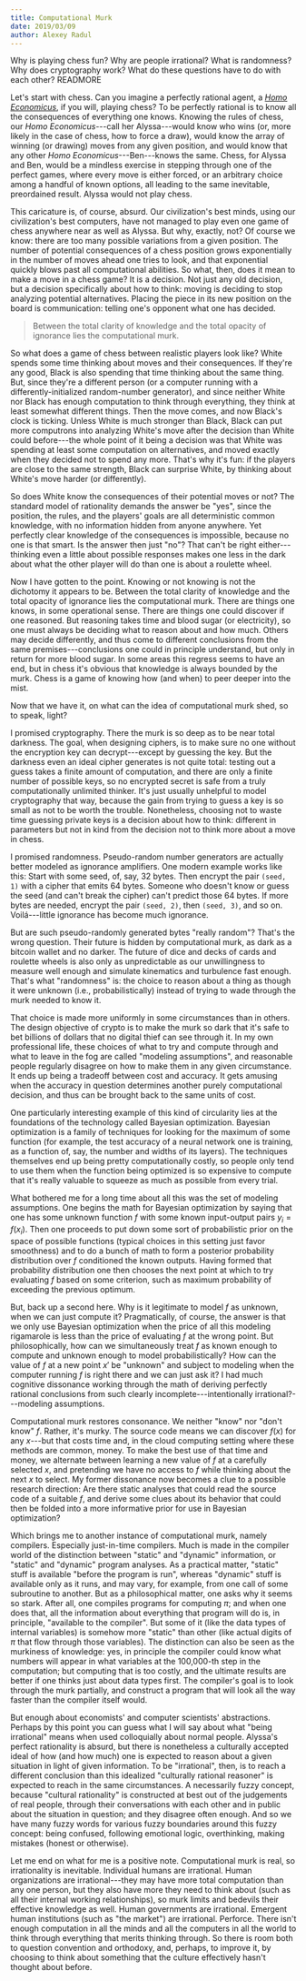 ```yaml
---
title: Computational Murk
date: 2019/03/09
author: Alexey Radul
---
```


Why is playing chess fun?  Why are people irrational?  What is
randomness?  Why does cryptography work?  What do these questions have
to do with each other?  READMORE

Let's start with chess.  Can you imagine a perfectly rational agent, a
[_Homo Economicus_](https://en.wikipedia.org/wiki/Homo_economicus),
if you will, playing chess?  To be perfectly
rational is to know all the consequences of everything one knows.
Knowing the rules of chess, our _Homo Economicus_---call her
Alyssa---would know who wins (or, more likely in the case of chess,
how to force a draw), would know the array of winning (or drawing)
moves from any given position, and would know that any other _Homo
Economicus_---Ben---knows the same.  Chess, for Alyssa and Ben, would
be a mindless exercise in stepping through one of the perfect games,
where every move is either forced, or an arbitrary choice among a
handful of known options, all leading to the same inevitable,
preordained result.  Alyssa would not play chess.

This caricature is, of course, absurd.  Our civilization's best minds,
using our civilization's best computers, have not managed to play even
one game of chess anywhere near as well as Alyssa.  But why, exactly,
not?  Of course we know: there are too many possible variations from a
given position.  The number of potential consequences of a chess
position grows exponentially in the number of moves ahead one tries to
look, and that exponential quickly blows past all computational abilities.
So what, then, does it mean to make a move in a chess game?  It is a
decision.  Not just any old decision, but a decision specifically
about how to think: moving is deciding to stop analyzing potential
alternatives.  Placing the piece in its new position on the board is
communication: telling one's opponent what one has decided.

<blockquote class="pullquote-display"><p> Between the total clarity of
knowledge and the total opacity of ignorance lies the computational
murk.</p></blockquote>

So what does a game of chess between realistic players look like?
White spends some time thinking about moves and their consequences.
If they're any good, Black is also spending that time thinking about
the same thing.  But, since they're a different person (or a computer
running with a differently-initialized random-number generator), and
since neither White nor Black has enough computation to think through
everything, they think at least somewhat different things.  Then the
move comes, and now Black's clock is ticking.  Unless White is much
stronger than Black, Black can put more computrons into analyzing
White's move after the decision than White could before---the whole
point of it being a decision was that White was spending at least some
computation on alternatives, and moved exactly when they decided not
to spend any more.  That's why it's fun: if the players are close to
the same strength, Black can surprise White, by thinking about White's
move harder (or differently).

So does White know the consequences of their potential moves or not?
The standard model of rationality demands the answer be "yes", since
the position, the rules, and the players' goals are all deterministic
common knowledge, with no information hidden from anyone anywhere.
Yet perfectly clear knowledge of the consequences is impossible,
because no one is that smart.  Is the answer then just "no"?  That
can't be right either---thinking even a little about possible
responses makes one less in the dark about what the other player will
do than one is about a roulette wheel.

Now I have gotten to the point.  Knowing or not knowing is not the
dichotomy it appears to be.  Between the total clarity of knowledge
and the total opacity of ignorance lies the computational murk.  There
are things one knows, in some operational sense.  There are things one
could discover if one reasoned.  But reasoning takes time and blood
sugar (or electricity), so one must always be deciding what to reason
about and how much.  Others may decide differently, and thus come to
different conclusions from the same premises---conclusions one could
in principle understand, but only in return for more blood sugar.  In
some areas this regress seems to have an end, but in chess it's
obvious that knowledge is always bounded by the murk.  Chess is a game
of knowing how (and when) to peer deeper into the mist.

Now that we have it, on what can the idea of computational murk shed,
so to speak, light?

I promised cryptography.  There the murk is so deep as to be near
total darkness.  The goal, when designing ciphers, is to make sure no
one without the encryption key can decrypt---except by guessing the
key.  But the darkness even an ideal cipher generates is not quite
total: testing out a guess takes a finite amount of computation, and there
are only a finite number of possible keys, so no encrypted secret is
safe from a truly computationally unlimited thinker.  It's just
usually unhelpful to model cryptography that way, because the gain
from trying to guess a key is so small as not to be worth the trouble.
Nonetheless, choosing not to waste time guessing private keys is a
decision about how to think: different in parameters but not in kind
from the decision not to think more about a move in chess.

I promised randomness.  Pseudo-random number generators are actually
better modeled as ignorance amplifiers.  One modern example works like
this: Start with some seed, of, say, 32 bytes.  Then encrypt the pair
`(seed, 1)` with a cipher that emits 64 bytes.  Someone who doesn't
know or guess the seed (and can't break the cipher) can't predict
those 64 bytes.  If more bytes are needed, encrypt the pair `(seed,
2)`, then `(seed, 3)`, and so on.  Voilá---little ignorance has become
much ignorance.

But are such pseudo-randomly generated bytes "really random"?  That's
the wrong question.  Their future is hidden by computational murk, as
dark as a bitcoin wallet and no darker.  The future of dice and decks
of cards and roulette wheels is also only as unpredictable as our
unwillingness to measure well enough and simulate kinematics and
turbulence fast enough.  That's what "randomness" is: the choice to
reason about a thing as though it were unknown (i.e.,
probabilistically) instead of trying to wade through the murk needed
to know it.

That choice is made more uniformly in some circumstances than in
others.  The design objective of crypto is to make the murk so dark
that it's safe to bet billions of dollars that no digital thief can
see through it.  In my own professional life, these choices of what to
try and compute through and what to leave in the fog are called
"modeling assumptions", and reasonable people regularly disagree on
how to make them in any given circumstance.  It ends up being a
tradeoff between cost and accuracy.  It gets amusing when the accuracy
in question determines another purely computational decision, and thus
can be brought back to the same units of cost.

One particularly interesting example of this kind of circularity lies
at the foundations of the technology called Bayesian optimization.  Bayesian optimization is
a family of techniques for looking for the maximum of some function
(for example, the test accuracy of a neural network one is training,
as a function of, say, the number and widths of its layers).  The
techniques themselves end up being pretty computationally costly, so
people only tend to use them when the function being optimized is so
expensive to compute that it's really valuable to squeeze as much as
possible from every trial.

What bothered me for a long time about all this was the set of
modeling assumptions.  One begins the math for Bayesian optimization
by saying that one has some unknown function $f$ with some known
input-output pairs $y_i = f(x_i)$.  Then one proceeds to put down some
sort of probabilistic prior on the space of possible functions
(typical choices in this setting just favor smoothness) and to do a
bunch of math to form a posterior probability distribution over $f$
conditioned the known outputs.  Having formed that probability
distribution one then chooses the next point at which to try
evaluating $f$ based on some criterion, such as maximum probability of
exceeding the previous optimum.

But, back up a second here.  Why is it legitimate to model $f$ as
unknown, when we can just compute it?  Pragmatically, of course, the
answer is that we only use Bayesian optimization when the price of all
this modeling rigamarole is less than the price of evaluating $f$ at
the wrong point.  But philosophically, how can we simultaneously treat
$f$ as known enough to compute and unknown enough to model
probabilistically?  How can the value of $f$ at a new point $x'$ be
"unknown" and subject to modeling when the computer running $f$ is
right there and we can just ask it?  I had much cognitive dissonance
working through the math of deriving perfectly rational conclusions
from such clearly incomplete---intentionally irrational?---modeling
assumptions.

Computational murk restores consonance.  We neither "know" nor "don't
know" $f$.  Rather, it's murky.  The source code means we can discover
$f(x)$ for any $x$---but that costs time and, in the cloud computing
setting where these methods are common, money.  To make the best use
of that time and money, we alternate between learning a new value of
$f$ at a carefully selected $x$, and pretending we have no access to
$f$ while thinking about the next $x$ to select.  My former dissonance
now becomes a clue to a possible research direction: Are there static
analyses that could read the source code of a suitable $f$, and derive
some clues about its behavior that could then be folded into a more
informative prior for use in Bayesian optimization?

Which brings me to another instance of computational murk, namely
compilers.  Especially just-in-time compilers.  Much is made in the
compiler world of the distinction between "static" and "dynamic"
information, or "static" and "dynamic" program analyses.  As a
practical matter, "static" stuff is available "before the program is
run", whereas "dynamic" stuff is available only as it runs, and may
vary, for example, from one call of some subroutine to another.  But
as a philosophical matter, one asks why it seems so stark.  After all,
one compiles programs for computing $\pi$; and when one does that, all
the information about everything that program will do is, in
principle, "available to the compiler".  But some of it (like the data
types of internal variables) is somehow more "static" than other (like
actual digits of $\pi$ that flow through those variables).  The
distinction can also be seen as the murkiness of knowledge: yes, in
principle the compiler could know what numbers will appear in what
variables at the 100,000-th step in the computation; but computing that
is too costly, and the ultimate results are better if one thinks just
about data types first.  The compiler's goal is to look through the
murk partially, and construct a program that will look all the way
faster than the compiler itself would.

But enough about economists' and computer scientists' abstractions.
Perhaps by this point you can guess what I will say about what "being
irrational" means when used colloquially about normal people.
Alyssa's perfect rationality is absurd, but there is nonetheless a
culturally accepted ideal of how (and how much) one is expected to
reason about a given situation in light of given information.  To be
"irrational", then, is to reach a different conclusion than this
idealized "culturally rational reasoner" is expected to reach in the
same circumstances.  A necessarily fuzzy concept, because "cultural
rationality" is constructed at best out of the judgements of real
people, through their conversations with each other and in public
about the situation in question; and they disagree often enough.  And
so we have many fuzzy words for various fuzzy boundaries around this
fuzzy concept: being confused, following emotional logic,
overthinking, making mistakes (honest or otherwise).

Let me end on what for me is a positive note.  Computational murk is
real, so irrationality is inevitable.  Individual humans are
irrational.  Human organizations are irrational---they may have more
total computation than any one person, but they also have more they
need to think about (such as all their internal working
relationships), so murk limits and bedevils their effective knowledge
as well.  Human governments are irrational.  Emergent human
institutions (such as "the market") are irrational.  Perforce.  There
isn't enough computation in all the minds and all the computers in all
the world to think through everything that merits thinking through.
So there is room both to question convention and orthodoxy, and,
perhaps, to improve it, by choosing to think about something that the
culture effectively hasn't thought about before.

<script type="text/javascript"
   src="https://cdnjs.cloudflare.com/ajax/libs/mathjax/2.7.1/MathJax.js?config=TeX-AMS-MML_HTMLorMML"></script>
<script type="text/javascript">
MathJax.Hub.Config({
  TeX: {
    Macros: {
      R: "{\\mathbb{R}}",
      eps: "\\varepsilon"
    },
    equationNumbers: { autoNumber: "AMS" },
    noErrors: { disabled: true },
  }
});
</script>
